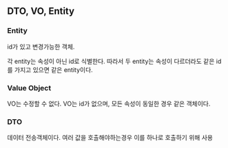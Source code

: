 ## DTO, VO, Entity

### Entity

id가 있고 변경가능한 객체.

각 entity는 속성이 아닌 id로 식별한다. 따라서 두 entity는 속성이 다르더라도 같은 id를 가지고 있으면 같은 entity이다.

### Value Object

VO는 수정할 수 없다. VO는 id가 없으며, 모든 속성이 동일한 경우 같은 객체이다.

### DTO

데이터 전송객체이다.  여러 값을 호출해야하는경우 이를 하나로 호출하기 위해 사용